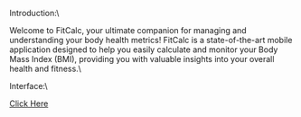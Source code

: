 Introduction:\

Welcome to FitCalc, your ultimate companion for managing and understanding your body health metrics! FitCalc is a state-of-the-art mobile application designed to help you easily calculate and monitor your Body Mass Index (BMI), providing you with valuable insights into your overall health and fitness.\

Interface:\

[Click Here](https://drive.google.com/file/d/1O2gJz3qkDz7UyfwIR6yKufR62q5f2rht/view?usp=drive_link)

